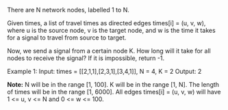 There are N network nodes, labelled 1 to N.

Given times, a list of travel times as directed edges times[i] = (u, v, w), 
where u is the source node, v is the target node, and w is the time it takes for a signal to travel from source to target.

Now, we send a signal from a certain node K. How long will it take for all nodes to receive the signal? If it is impossible, return -1.

Example 1:
  Input: times = [[2,1,1],[2,3,1],[3,4,1]], N = 4, K = 2
  Output: 2
 
**Note:**
  N will be in the range [1, 100].
  K will be in the range [1, N].
  The length of times will be in the range [1, 6000].
  All edges times[i] = (u, v, w) will have 1 <= u, v <= N and 0 <= w <= 100.